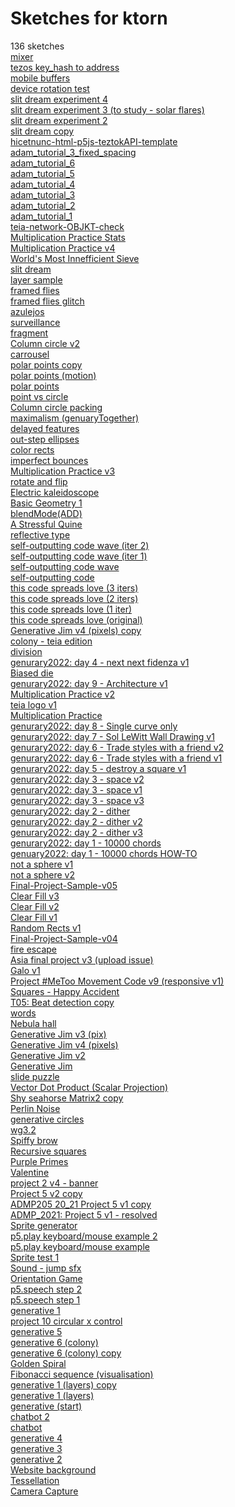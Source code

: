 # Sketches for ktorn
136 sketches  
[mixer](https://editor.p5js.org/ktorn/sketches/nfP4AU6DA)<!-- 2024-04-10T19:40:30.153Z -->  
[tezos key\_hash to address](https://editor.p5js.org/ktorn/sketches/sCAN2CDqs)<!-- 2024-01-31T01:29:02.472Z -->  
[mobile buffers](https://editor.p5js.org/ktorn/sketches/Q8QulAPLT)<!-- 2024-01-30T22:03:43.592Z -->  
[device rotation test](https://editor.p5js.org/ktorn/sketches/RldP5QzkCE)<!-- 2024-01-30T20:32:52.696Z -->  
[slit dream experiment 4](https://editor.p5js.org/ktorn/sketches/0P5Q-5L0U)<!-- 2023-11-24T15:43:53.175Z -->  
[slit dream experiment 3 (to study - solar flares)](https://editor.p5js.org/ktorn/sketches/DJ1YLXv7Q)<!-- 2023-11-24T15:42:41.072Z -->  
[slit dream experiment 2](https://editor.p5js.org/ktorn/sketches/nxUf9Ojpd)<!-- 2023-11-24T15:31:29.771Z -->  
[slit dream copy](https://editor.p5js.org/ktorn/sketches/kNRCDxh7K)<!-- 2023-11-24T15:27:55.141Z -->  
[hicetnunc-html-p5js-teztokAPI-template](https://editor.p5js.org/ktorn/sketches/Kz__OsKBz)<!-- 2023-11-22T01:08:38.840Z -->  
[adam\_tutorial\_3\_fixed\_spacing](https://editor.p5js.org/ktorn/sketches/_-13XivZR)<!-- 2023-06-29T07:59:08.190Z -->  
[adam\_tutorial\_6](https://editor.p5js.org/ktorn/sketches/Xq57Hjrb9)<!-- 2023-06-29T02:43:11.592Z -->  
[adam\_tutorial\_5](https://editor.p5js.org/ktorn/sketches/CZMr2PFTb)<!-- 2023-06-29T02:24:07.389Z -->  
[adam\_tutorial\_4](https://editor.p5js.org/ktorn/sketches/isvAq_UOh)<!-- 2023-06-29T02:15:24.483Z -->  
[adam\_tutorial\_3](https://editor.p5js.org/ktorn/sketches/wY0C5BNJ8)<!-- 2023-06-29T02:02:14.223Z -->  
[adam\_tutorial\_2](https://editor.p5js.org/ktorn/sketches/dHQfmB5Xn)<!-- 2023-06-29T02:00:58.226Z -->  
[adam\_tutorial\_1](https://editor.p5js.org/ktorn/sketches/84EnGtm2D)<!-- 2023-06-29T01:45:12.345Z -->  
[teia-network-OBJKT-check](https://editor.p5js.org/ktorn/sketches/cIhGhFt9Z)<!-- 2023-05-08T14:59:12.284Z -->  
[Multiplication Practice Stats](https://editor.p5js.org/ktorn/sketches/mWPrAUnPd)<!-- 2023-05-08T11:14:44.129Z -->  
[Multiplication Practice v4](https://editor.p5js.org/ktorn/sketches/rxrubeMjV)<!-- 2023-05-08T08:13:30.772Z -->  
[World's Most Innefficient Sieve](https://editor.p5js.org/ktorn/sketches/HpJf85H74)<!-- 2023-04-18T01:16:17.745Z -->  
[slit dream](https://editor.p5js.org/ktorn/sketches/BqwdL-Cph)<!-- 2023-04-16T19:11:14.291Z -->  
[layer sample](https://editor.p5js.org/ktorn/sketches/SyoB5I9_y)<!-- 2023-03-28T02:21:15.014Z -->  
[framed flies](https://editor.p5js.org/ktorn/sketches/4psv5PCXy)<!-- 2023-03-27T11:53:38.910Z -->  
[framed flies glitch](https://editor.p5js.org/ktorn/sketches/kBNZWXEBR)<!-- 2023-03-27T09:38:56.040Z -->  
[azulejos](https://editor.p5js.org/ktorn/sketches/1zx9eZOW6)<!-- 2023-03-24T03:31:48.159Z -->  
[surveillance](https://editor.p5js.org/ktorn/sketches/MRkqpXM2e)<!-- 2023-03-22T18:03:24.523Z -->  
[fragment](https://editor.p5js.org/ktorn/sketches/yXVGWO3yK)<!-- 2023-03-06T18:17:16.277Z -->  
[Column circle v2](https://editor.p5js.org/ktorn/sketches/sbzc_aA5A)<!-- 2023-02-28T06:43:36.227Z -->  
[carrousel](https://editor.p5js.org/ktorn/sketches/ulAfa_EnG)<!-- 2023-02-17T13:39:59.149Z -->  
[polar points copy](https://editor.p5js.org/ktorn/sketches/EyABR7e11)<!-- 2023-01-31T20:09:21.456Z -->  
[polar points (motion)](https://editor.p5js.org/ktorn/sketches/dSuUK2TU-)<!-- 2023-01-31T19:57:58.610Z -->  
[polar points](https://editor.p5js.org/ktorn/sketches/vm-qeKT_9)<!-- 2023-01-31T19:50:28.404Z -->  
[point vs circle](https://editor.p5js.org/ktorn/sketches/kO-oXfRYp)<!-- 2023-01-31T18:21:25.487Z -->  
[Column circle packing](https://editor.p5js.org/ktorn/sketches/Osh_-59V6)<!-- 2023-01-31T14:06:03.449Z -->  
[maximalism (genuaryTogether)](https://editor.p5js.org/ktorn/sketches/kzq4nVZVC)<!-- 2023-01-29T14:43:48.527Z -->  
[delayed features](https://editor.p5js.org/ktorn/sketches/Q-qi9tz53)<!-- 2022-12-27T10:40:27.224Z -->  
[out-step ellipses](https://editor.p5js.org/ktorn/sketches/C54w1qwxr)<!-- 2022-11-19T14:27:43.546Z -->  
[color rects](https://editor.p5js.org/ktorn/sketches/uYNZ7W2C7)<!-- 2022-11-19T03:41:52.567Z -->  
[imperfect bounces](https://editor.p5js.org/ktorn/sketches/ux2Y55cxg)<!-- 2022-10-16T13:48:52.290Z -->  
[Multiplication Practice v3](https://editor.p5js.org/ktorn/sketches/ATayS4qxS)<!-- 2022-10-14T11:58:01.255Z -->  
[rotate and flip](https://editor.p5js.org/ktorn/sketches/MjIEpZ5F6)<!-- 2022-09-22T10:53:38.011Z -->  
[Electric kaleidoscope](https://editor.p5js.org/ktorn/sketches/7Y28bcmS4)<!-- 2022-09-07T10:16:22.989Z -->  
[Basic Geometry 1](https://editor.p5js.org/ktorn/sketches/ByN0tfYRX)<!-- 2022-07-26T13:44:46.050Z -->  
[blendMode(ADD)](https://editor.p5js.org/ktorn/sketches/nrMr34MDo)<!-- 2022-07-26T13:37:13.572Z -->  
[A Stressful Quine](https://editor.p5js.org/ktorn/sketches/-J2L_Tdbl)<!-- 2022-07-02T09:17:35.188Z -->  
[reflective type](https://editor.p5js.org/ktorn/sketches/zKyp8H3KM)<!-- 2022-06-23T19:06:17.074Z -->  
[self-outputting code wave (iter 2)](https://editor.p5js.org/ktorn/sketches/sdISjD4lV)<!-- 2022-06-22T20:16:16.620Z -->  
[self-outputting code wave (iter 1)](https://editor.p5js.org/ktorn/sketches/c0170GWmH)<!-- 2022-06-22T20:15:35.613Z -->  
[self-outputting code wave](https://editor.p5js.org/ktorn/sketches/U12w_-2p2)<!-- 2022-06-22T20:15:09.781Z -->  
[self-outputting code](https://editor.p5js.org/ktorn/sketches/fUEAnu6n6)<!-- 2022-06-22T20:02:49.510Z -->  
[this code spreads love (3 iters)](https://editor.p5js.org/ktorn/sketches/BsXchqhiI)<!-- 2022-06-22T18:07:04.441Z -->  
[this code spreads love (2 iters)](https://editor.p5js.org/ktorn/sketches/rNrVXOVAp)<!-- 2022-06-22T18:05:56.214Z -->  
[this code spreads love (1 iter)](https://editor.p5js.org/ktorn/sketches/Ln1FYhJBN)<!-- 2022-06-22T18:05:40.356Z -->  
[this code spreads love (original)](https://editor.p5js.org/ktorn/sketches/m6Ci5vbYgK)<!-- 2022-06-22T18:04:43.948Z -->  
[Generative Jim v4 (pixels) copy](https://editor.p5js.org/ktorn/sketches/j5816Uzou)<!-- 2022-06-07T19:37:54.626Z -->  
[colony - teia edition](https://editor.p5js.org/ktorn/sketches/eHUCQNQBV)<!-- 2022-05-20T08:05:10.912Z -->  
[division](https://editor.p5js.org/ktorn/sketches/rs0xkx3GK)<!-- 2022-05-04T06:46:28.437Z -->  
[genurary2022: day 4 - next next fidenza v1](https://editor.p5js.org/ktorn/sketches/obAw8AcCG)<!-- 2022-03-31T03:32:23.177Z -->  
[Biased die](https://editor.p5js.org/ktorn/sketches/rBtNpqJAC)<!-- 2022-02-07T20:42:24.638Z -->  
[genurary2022: day 9 - Architecture v1](https://editor.p5js.org/ktorn/sketches/4XIGUpuaR)<!-- 2022-02-06T15:01:05.483Z -->  
[Multiplication Practice v2](https://editor.p5js.org/ktorn/sketches/hBQ1OEDiE)<!-- 2022-02-06T09:45:55.925Z -->  
[teia logo v1](https://editor.p5js.org/ktorn/sketches/47lbSOnUN)<!-- 2022-02-03T08:29:16.561Z -->  
[Multiplication Practice](https://editor.p5js.org/ktorn/sketches/WCZUXM6_C)<!-- 2022-01-23T01:54:53.732Z -->  
[genurary2022: day 8 - Single curve only](https://editor.p5js.org/ktorn/sketches/NFJ_Ej9bM)<!-- 2022-01-15T07:45:18.702Z -->  
[genurary2022: day 7 - Sol LeWitt Wall Drawing v1](https://editor.p5js.org/ktorn/sketches/l4msAhMcj)<!-- 2022-01-14T19:08:15.200Z -->  
[genurary2022: day 6 - Trade styles with a friend v2](https://editor.p5js.org/ktorn/sketches/GburaeGkE)<!-- 2022-01-09T04:53:44.642Z -->  
[genurary2022: day 6 - Trade styles with a friend v1](https://editor.p5js.org/ktorn/sketches/XiRcOodor)<!-- 2022-01-08T23:43:02.121Z -->  
[genurary2022: day 5 - destroy a square v1](https://editor.p5js.org/ktorn/sketches/sKEOBDOoE)<!-- 2022-01-06T06:42:34.605Z -->  
[genurary2022: day 3 - space v2](https://editor.p5js.org/ktorn/sketches/HaAMx-46i)<!-- 2022-01-03T07:09:02.704Z -->  
[genurary2022: day 3 - space v1](https://editor.p5js.org/ktorn/sketches/IRiNwCIQD)<!-- 2022-01-03T06:44:51.058Z -->  
[genurary2022: day 3 - space v3](https://editor.p5js.org/ktorn/sketches/ynLM0wvYJ)<!-- 2022-01-03T06:42:09.349Z -->  
[genurary2022: day 2 - dither](https://editor.p5js.org/ktorn/sketches/Qp-cDU4cr)<!-- 2022-01-03T05:53:00.840Z -->  
[genurary2022: day 2 - dither v2](https://editor.p5js.org/ktorn/sketches/rgS6LgZrT)<!-- 2022-01-02T16:00:27.138Z -->  
[genurary2022: day 2 - dither v3](https://editor.p5js.org/ktorn/sketches/m4IcQ5xT7)<!-- 2022-01-02T15:58:36.062Z -->  
[genurary2022: day 1 - 10000 chords](https://editor.p5js.org/ktorn/sketches/1ElIYzRUR)<!-- 2022-01-02T12:57:44.607Z -->  
[genuary2022: day 1 - 10000 chords HOW-TO](https://editor.p5js.org/ktorn/sketches/_uUjyy4TJ)<!-- 2022-01-02T02:22:33.003Z -->  
[not a sphere v1](https://editor.p5js.org/ktorn/sketches/wnb-v-ZlM)<!-- 2022-01-01T18:56:40.828Z -->  
[not a sphere v2](https://editor.p5js.org/ktorn/sketches/7T2MfjIIT)<!-- 2021-12-20T13:00:23.810Z -->  
[Final-Project-Sample-v05](https://editor.p5js.org/ktorn/sketches/fIAclfRRl)<!-- 2021-12-11T02:02:23.723Z -->  
[Clear Fill v3](https://editor.p5js.org/ktorn/sketches/IwynEr8g5)<!-- 2021-12-10T05:23:33.674Z -->  
[Clear Fill v2](https://editor.p5js.org/ktorn/sketches/eeRJjy1qq)<!-- 2021-12-08T06:23:10.005Z -->  
[Clear Fill v1](https://editor.p5js.org/ktorn/sketches/SNzElfXml)<!-- 2021-12-08T05:12:00.135Z -->  
[Random Rects v1](https://editor.p5js.org/ktorn/sketches/LuG1QYtpk)<!-- 2021-12-06T09:47:57.483Z -->  
[Final-Project-Sample-v04](https://editor.p5js.org/ktorn/sketches/9Q_iw4Zle)<!-- 2021-12-06T09:30:25.468Z -->  
[fire escape](https://editor.p5js.org/ktorn/sketches/Aix2qiwh0)<!-- 2021-12-02T07:01:50.095Z -->  
[Asia final project v3 (upload issue)](https://editor.p5js.org/ktorn/sketches/pjQ1Z2pd1)<!-- 2021-11-28T10:12:33.549Z -->  
[Galo v1](https://editor.p5js.org/ktorn/sketches/HBmqsCksl)<!-- 2021-11-27T16:23:25.042Z -->  
[Project \#MeToo Movement Code v9 (responsive v1)](https://editor.p5js.org/ktorn/sketches/Nd6wqapOa)<!-- 2021-11-19T04:03:46.171Z -->  
[Squares - Happy Accident](https://editor.p5js.org/ktorn/sketches/zYvvzBv-a)<!-- 2021-11-15T13:54:05.173Z -->  
[T05: Beat detection copy](https://editor.p5js.org/ktorn/sketches/fwdpif6Vz)<!-- 2021-10-26T18:55:23.498Z -->  
[words](https://editor.p5js.org/ktorn/sketches/LVt0UeE7P)<!-- 2021-10-25T09:26:18.259Z -->  
[Nebula hall](https://editor.p5js.org/ktorn/sketches/IvtPHQ0sJ)<!-- 2021-10-23T23:02:32.808Z -->  
[Generative Jim v3 (pix)](https://editor.p5js.org/ktorn/sketches/yep3bAEQy)<!-- 2021-10-21T23:01:02.259Z -->  
[Generative Jim v4 (pixels)](https://editor.p5js.org/ktorn/sketches/JVipAYtoR)<!-- 2021-10-21T23:00:33.171Z -->  
[Generative Jim v2](https://editor.p5js.org/ktorn/sketches/q038Z7YXg)<!-- 2021-10-20T11:14:31.171Z -->  
[Generative Jim](https://editor.p5js.org/ktorn/sketches/ErxTZAF-i)<!-- 2021-10-20T10:27:34.446Z -->  
[slide puzzle](https://editor.p5js.org/ktorn/sketches/mVe8Y171N)<!-- 2021-10-15T17:15:35.559Z -->  
[Vector Dot Product (Scalar Projection)](https://editor.p5js.org/ktorn/sketches/LNdf_tdK6)<!-- 2021-10-15T15:33:31.728Z -->  
[Shy seahorse Matrix2 copy](https://editor.p5js.org/ktorn/sketches/lEE7GL-ZR)<!-- 2021-09-18T13:44:57.167Z -->  
[Perlin Noise](https://editor.p5js.org/ktorn/sketches/0CRDSdRXI)<!-- 2021-09-10T10:37:42.221Z -->  
[generative circles](https://editor.p5js.org/ktorn/sketches/DNQGQaUxD)<!-- 2021-06-10T11:01:54.168Z -->  
[wg3.2](https://editor.p5js.org/ktorn/sketches/Fswfyr9et)<!-- 2021-05-23T10:11:24.540Z -->  
[Spiffy brow](https://editor.p5js.org/ktorn/sketches/lT9YnMCSS)<!-- 2021-05-06T19:08:55.295Z -->  
[Recursive squares](https://editor.p5js.org/ktorn/sketches/UY5O3ePZd)<!-- 2021-04-28T16:04:12.287Z -->  
[Purple Primes](https://editor.p5js.org/ktorn/sketches/TmJDHUJT2)<!-- 2021-03-09T17:06:49.029Z -->  
[Valentine](https://editor.p5js.org/ktorn/sketches/FBvDIjZsm)<!-- 2021-02-14T17:46:43.361Z -->  
[project 2 v4 - banner](https://editor.p5js.org/ktorn/sketches/mrTcNtA5W)<!-- 2020-11-28T02:37:04.758Z -->  
[Project 5 v2 copy](https://editor.p5js.org/ktorn/sketches/OSMb9RUyA)<!-- 2020-11-10T14:48:27.394Z -->  
[ADMP205 20\_21 Project 5 v1 copy](https://editor.p5js.org/ktorn/sketches/uN_WohNAF)<!-- 2020-11-10T13:13:26.100Z -->  
[ADMP\_2021: Project 5 v1 - resolved](https://editor.p5js.org/ktorn/sketches/vn9Lma-mj)<!-- 2020-11-07T15:15:41.395Z -->  
[Sprite generator](https://editor.p5js.org/ktorn/sketches/3exjMMtG1)<!-- 2020-10-27T05:11:52.129Z -->  
[p5.play keyboard/mouse example 2](https://editor.p5js.org/ktorn/sketches/ooA13XnGY)<!-- 2020-10-27T04:04:16.423Z -->  
[p5.play keyboard/mouse example](https://editor.p5js.org/ktorn/sketches/_T4LZFveC)<!-- 2020-10-27T03:57:11.504Z -->  
[Sprite test 1](https://editor.p5js.org/ktorn/sketches/ibK2dSEnp)<!-- 2020-10-27T03:44:39.461Z -->  
[Sound - jump sfx](https://editor.p5js.org/ktorn/sketches/fTe8eoAPe)<!-- 2020-10-22T04:22:11.791Z -->  
[Orientation Game](https://editor.p5js.org/ktorn/sketches/7izGleTXv)<!-- 2020-10-21T19:32:12.016Z -->  
[p5.speech step 2](https://editor.p5js.org/ktorn/sketches/ALIBP_oBB)<!-- 2020-10-20T05:41:29.305Z -->  
[p5.speech step 1](https://editor.p5js.org/ktorn/sketches/_QQhqC-3I)<!-- 2020-10-20T05:27:01.403Z -->  
[generative 1](https://editor.p5js.org/ktorn/sketches/rkCMF3CkV)<!-- 2020-09-22T04:17:13.053Z -->  
[project 10 circular x control](https://editor.p5js.org/ktorn/sketches/2jGouy4H8)<!-- 2019-12-16T16:26:53.607Z -->  
[generative 5](https://editor.p5js.org/ktorn/sketches/H1VJARRkE)<!-- 2019-12-03T03:32:36.388Z -->  
[generative 6 (colony)](https://editor.p5js.org/ktorn/sketches/BJ29fr7Op)<!-- 2019-01-25T15:20:44.220Z -->  
[generative 6 (colony) copy](https://editor.p5js.org/ktorn/sketches/We7Fobtcf)<!-- 2019-01-25T14:35:47.103Z -->  
[Golden Spiral](https://editor.p5js.org/ktorn/sketches/ByZ9RHcME)<!-- 2019-01-17T08:33:52.992Z -->  
[Fibonacci sequence (visualisation)](https://editor.p5js.org/ktorn/sketches/r1dFaL5f4)<!-- 2019-01-17T04:22:35.479Z -->  
[generative 1 (layers) copy](https://editor.p5js.org/ktorn/sketches/H1g_PWYf4)<!-- 2019-01-13T18:45:59.728Z -->  
[generative 1 (layers)](https://editor.p5js.org/ktorn/sketches/H1_gaHzG4)<!-- 2019-01-08T16:29:37.246Z -->  
[generative (start)](https://editor.p5js.org/ktorn/sketches/rkUJGPyeE)<!-- 2018-12-13T04:39:43.479Z -->  
[chatbot 2](https://editor.p5js.org/ktorn/sketches/SkfWdVJl4)<!-- 2018-12-13T01:47:06.898Z -->  
[chatbot](https://editor.p5js.org/ktorn/sketches/SJ2pAJJeN)<!-- 2018-12-13T01:36:53.436Z -->  
[generative 4](https://editor.p5js.org/ktorn/sketches/HJuDT60yE)<!-- 2018-12-12T19:12:15.678Z -->  
[generative 3](https://editor.p5js.org/ktorn/sketches/SJgroT0yV)<!-- 2018-12-12T18:03:09.589Z -->  
[generative 2](https://editor.p5js.org/ktorn/sketches/S1MUt2CkE)<!-- 2018-12-12T16:56:27.806Z -->  
[Website background](https://editor.p5js.org/ktorn/sketches/SJbh2GVk4)<!-- 2018-12-04T15:48:37.773Z -->  
[Tessellation](https://editor.p5js.org/ktorn/sketches/SyjAiOWJV)<!-- 2018-12-02T15:35:46.920Z -->  
[Camera Capture](https://editor.p5js.org/ktorn/sketches/rkEK-6xkN)<!-- 2018-12-02T06:37:45.170Z -->  
